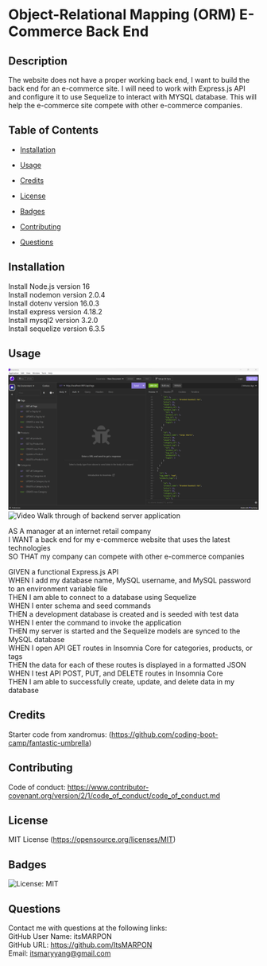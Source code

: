 # Object-Relational Mapping (ORM) E-Commerce Back End

## Description

The website does not have a proper working back end, I want to build the back end for an e-commerce site. I will need to work with Express.js API and configure it to use Sequelize to interact with MYSQL database. This will help the e-commerce site compete with other e-commerce companies.

## Table of Contents

- [Installation](#installation)

- [Usage](#usage)

- [Credits](#credits)

- [License](#license)

- [Badges](#badges)

- [Contributing](#contributing)

- [Questions](#questions)

## Installation <a name="installation"></a>

Install Node.js version 16 <br />
Install nodemon version 2.0.4<br />
Install dotenv version 16.0.3 <br />
Install express version 4.18.2 <br />
Install mysql2 version 3.2.0 <br />
Install sequelize version 6.3.5 <br />

## Usage <a name="usage"></a>

![Screenshot of Insomnia back end](./assets/images/module13-Insomnia1.png)
<br />
![Video Walk through of backend server application](https://watch.screencastify.com/v/lLGRp5ZU8tAmJ5kO4vGm)
<br/>

AS A manager at an internet retail company <br />
I WANT a back end for my e-commerce website that uses the latest technologies <br />
SO THAT my company can compete with other e-commerce companies <br />

GIVEN a functional Express.js API <br />
WHEN I add my database name, MySQL username, and MySQL password to an environment variable file <br />
THEN I am able to connect to a database using Sequelize <br />
WHEN I enter schema and seed commands <br />
THEN a development database is created and is seeded with test data <br />
WHEN I enter the command to invoke the application <br />
THEN my server is started and the Sequelize models are synced to the MySQL database <br />
WHEN I open API GET routes in Insomnia Core for categories, products, or tags <br />
THEN the data for each of these routes is displayed in a formatted JSON <br />
WHEN I test API POST, PUT, and DELETE routes in Insomnia Core <br />
THEN I am able to successfully create, update, and delete data in my database <br />

## Credits <a name="credits"></a>

Starter code from xandromus: (https://github.com/coding-boot-camp/fantastic-umbrella)

## Contributing <a name="contributing"></a>

Code of conduct: https://www.contributor-covenant.org/version/2/1/code_of_conduct/code_of_conduct.md

## License <a name="license"></a>

MIT License (https://opensource.org/licenses/MIT)

## Badges <a name="badges"></a>

![License: MIT](https://img.shields.io/badge/License-MIT-yellow.svg)

## Questions <a name="questions"></a>

Contact me with questions at the following links:
<br />
GitHub User Name: itsMARPON
<br />
GitHub URL: https://github.com/ItsMARPON
<br />
Email: itsmaryyang@gmail.com
